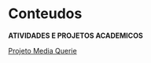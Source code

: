 # Conteudos
 <B>ATIVIDADES E PROJETOS ACADEMICOS</B>

 <a href="exe-html-css\exe-26-media-queries\mq05\index.html"> Projeto Media Querie</a>
